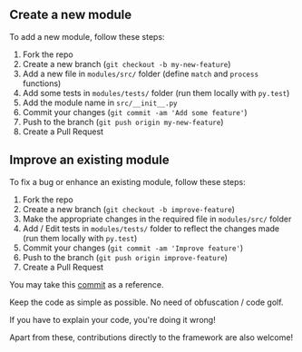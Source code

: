 ## Create a new module

To add a new module, follow these steps:

1. Fork the repo
2. Create a new branch (`git checkout -b my-new-feature`)
3. Add a new file in `modules/src/` folder (define `match` and `process` functions)
4. Add some tests in `modules/tests/` folder (run them locally with `py.test`)
5. Add the module name in `src/__init__.py`
6. Commit your changes (`git commit -am 'Add some feature'`)
7. Push to the branch (`git push origin my-new-feature`)
8. Create a Pull Request 

## Improve an existing module

To fix a bug or enhance an existing module, follow these steps:

1. Fork the repo
2. Create a new branch (`git checkout -b improve-feature`)
3. Make the appropriate changes in the required file in `modules/src/` folder
4. Add / Edit tests in `modules/tests/` folder to reflect the changes made (run them locally with `py.test`)
5. Commit your changes (`git commit -am 'Improve feature'`)
6. Push to the branch (`git push origin improve-feature`)
7. Create a Pull Request 

You may take this [commit](https://github.com/swapagarwal/JARVIS-on-Messenger/commit/ee974e44d027f8bdc4329a35e1d8410d7779acb2) as a reference.

Keep the code as simple as possible. No need of obfuscation / code golf.

If you have to explain your code, you're doing it wrong!

Apart from these, contributions directly to the framework are also welcome!
